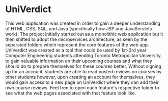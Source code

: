 # UniVerdict
This web application was created in order to gain a deeper understanding of HTML, CSS, SQL, and Java (specifically how JSP and JavaServlets work). The project initially started out as a monolithic web application but it then shifted to adopt the microservices architecture, as seen by the separated folders which represent the core features of the web app. UniVerdict was created as a tool that could be used by 1st-3rd year Computer Engineering students attending Toronto Metropolitan University, to gain valuable information on their upcoming courses and what they should do to prepare themselves for these courses better. Without signing up for an account, students are able to read posted reviews on courses by other students however, upon creating an account for themselves, they would gain access to a new page on UniVerdict where they can add their own course reviews. Feel free to open each feature's respective folder to see what the web pages associated with that feature look like.
